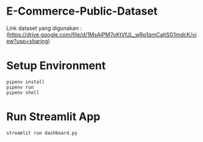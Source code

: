 # E-Commerce-Public-Dataset

Link dataset yang digunakan : (https://drive.google.com/file/d/1MsAjPM7oKtVfJL_wRp1qmCajtSG1mdcK/view?usp=sharing)

# Setup Environment
```
pipenv install
pipenv run
pipenv shell
```
# Run Streamlit App
```
streamlit run dashboard.py
```
